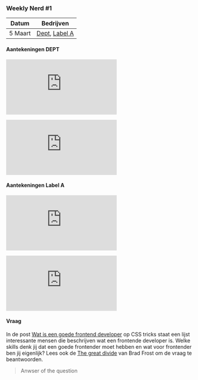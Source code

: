 ### Weekly Nerd #1

| Datum   | Bedrijven                                                                      |
| ------- | ------------------------------------------------------------------------------ |
| 5 Maart | [Dept](https://www.deptagency.com/nl-nl/), [Label A](http://www.labela.design) |

#### Aantekeningen DEPT

![aantekeningen-1-dept](https://github.com/RooyyDoe/css-to-the-rescue-1920/files/6100765/PDF.Scanner.08-03-21.11.33.05.pdf "DEPT aantekeningen 1")

![aantekeningen-2-dept](https://github.com/RooyyDoe/css-to-the-rescue-1920/files/6100740/PDF.Scanner.08-03-21.11.33.41.pdf "DEPT aantekeningen 2")

#### Aantekeningen Label A

![aantekeningen-1-label-a](https://github.com/RooyyDoe/css-to-the-rescue-1920/files/6100775/PDF.Scanner.08-03-21.11.34.58.pdf "Label A aantekeningen 1")

![aantekeningen-2-label-a](https://github.com/RooyyDoe/css-to-the-rescue-1920/files/6100776/PDF.Scanner.08-03-21.11.35.47.pdf "Label A aantekeningen 2")

#### Vraag

In de post [Wat is een goede frontend developer](https://css-tricks.com/what-makes-a-good-front-end-developer/) op CSS tricks staat een lijst interessante mensen die beschrijven wat een frontende developer is. Welke skills denk jij dat een goede frontender moet hebben en wat voor frontender ben jij eigenlijk? Lees ook de [The great divide](https://css-tricks.com/the-great-divide/) van Brad Frost om de vraag te beantwoorden.

> Anwser of the question